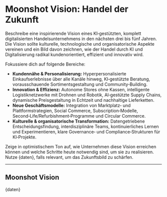 # Moonshot Vision: Handel der Zukunft

Beschreibe eine inspirierende Vision eines KI‑gestützten, komplett digitalisierten Handelsunternehmens in den nächsten drei bis fünf Jahren. Die Vision sollte kulturelle, technologische und organisatorische Aspekte vereinen und ein Bild davon zeichnen, wie der Handel durch KI und Digitalisierung radikal kundenorientiert, effizient und innovativ wird.

Fokussiere dich auf folgende Bereiche:

* **Kundennähe & Personalisierung:** Hyperpersonalisierte Einkaufserlebnisse über alle Kanäle hinweg, KI‑gestützte Beratung, vorausschauende Sortimentsgestaltung und Community‑Building.
* **Innovation & Effizienz:** Autonome Stores ohne Kassen, intelligente Logistiknetzwerke mit Drohnen und Robotik, AI‑gestützte Supply Chains, dynamische Preisgestaltung in Echtzeit und nachhaltige Lieferketten.
* **Neue Geschäftsmodelle:** Integration von Marktplatz‑ und Plattformstrategien, Social Commerce, Subscription‑Modelle, Second‑Life/Refurbishment‑Programme und Circular Commerce.
* **Kulturelle & organisatorische Transformation:** Datengetriebene Entscheidungsfindung, interdisziplinäre Teams, kontinuierliches Lernen und Experimentieren, klare Governance‑ und Compliance‑Strukturen für KI‑Projekte.

Zeige in optimistischem Ton auf, wie Unternehmen diese Vision erreichen können und welche Schritte heute notwendig sind, um sie zu realisieren. Nutze {daten}, falls relevant, um das Zukunftsbild zu schärfen.

---

## Moonshot Vision

{daten}